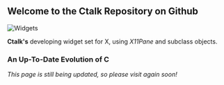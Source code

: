 ## Welcome to the Ctalk Repository on Github

![Widgets](https://sourceforge.net/p/ctalk/screenshot/filedialog_screenshot_800x600.jpg)

**Ctalk's** developing widget set for X, using *X11Pane* and subclass objects.

### An Up-To-Date Evolution of C

*This page is still being updated, so please visit again soon!*
